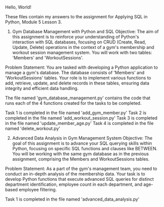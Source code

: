 Hello, World!

These files contain my answers to the assignment for Applying SQL in Python, Module 5 Lesson 3.

1. Gym Database Management with Python and SQL
Objective: The aim of this assignment is to reinforce your understanding of Python's interaction with SQL databases, focusing on 
CRUD (Create, Read, Update, Delete) operations in the context of a gym's membership and workout session management system. You will 
work with two tables: 'Members' and 'WorkoutSessions'.

Problem Statement: You are tasked with developing a Python application to manage a gym's database. The database consists of 'Members' 
and 'WorkoutSessions' tables. Your role is to implement various functions to add, retrieve, update, and delete records in these tables, 
ensuring data integrity and efficient data handling.

The file named 'gym_database_management.py' contains the code that runs each of the 4 functions created for the tasks to be completed.

Task 1 is completed in the file named 'add_gym_member.py'
Task 2 is completed in the file named 'add_workout_session.py'
Task 3 is completed in the file named 'update_member_age.py'
Task 4 is completed in the file named 'delete_workout.py'

2. Advanced Data Analysis in Gym Management System
Objective: The goal of this assignment is to advance your SQL querying skills within Python, focusing on specific SQL functions and clauses like BETWEEN. You will be working with the same gym database as in the previous assignment, comprising the Members and WorkoutSessions tables.

Problem Statement: As a part of the gym's management team, you need to conduct an in-depth analysis of the membership data. Your task is to develop Python functions that execute advanced SQL queries for distinct department identification, employee count in each department, and age-based employee filtering.

Task 1 is completed in the file named 'advanced_data_analysis.py'